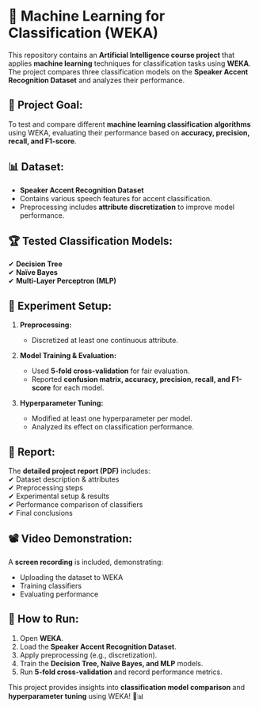 # 🤖 Machine Learning for Classification (WEKA)

This repository contains an **Artificial Intelligence course project** that applies **machine learning** techniques for classification tasks using **WEKA**. The project compares three classification models on the **Speaker Accent Recognition Dataset** and analyzes their performance.

## 🎯 Project Goal:
To test and compare different **machine learning classification algorithms** using WEKA, evaluating their performance based on **accuracy, precision, recall, and F1-score**.

## 📊 Dataset:
- **Speaker Accent Recognition Dataset**  
- Contains various speech features for accent classification.  
- Preprocessing includes **attribute discretization** to improve model performance.  

## 🏆 Tested Classification Models:
✔ **Decision Tree**  
✔ **Naïve Bayes**  
✔ **Multi-Layer Perceptron (MLP)**  

## 🔬 Experiment Setup:
1. **Preprocessing:**  
   - Discretized at least one continuous attribute.  

2. **Model Training & Evaluation:**  
   - Used **5-fold cross-validation** for fair evaluation.  
   - Reported **confusion matrix, accuracy, precision, recall, and F1-score** for each model.  

3. **Hyperparameter Tuning:**  
   - Modified at least one hyperparameter per model.  
   - Analyzed its effect on classification performance.  

## 📜 Report:
The **detailed project report (PDF)** includes:  
✔ Dataset description & attributes  
✔ Preprocessing steps  
✔ Experimental setup & results  
✔ Performance comparison of classifiers  
✔ Final conclusions  

## 📽️ Video Demonstration:
A **screen recording** is included, demonstrating:  
- Uploading the dataset to WEKA  
- Training classifiers  
- Evaluating performance  

## 🚀 How to Run:
1. Open **WEKA**.  
2. Load the **Speaker Accent Recognition Dataset**.  
3. Apply preprocessing (e.g., discretization).  
4. Train the **Decision Tree, Naïve Bayes, and MLP** models.  
5. Run **5-fold cross-validation** and record performance metrics.  

This project provides insights into **classification model comparison** and **hyperparameter tuning** using WEKA! 🎯📊  
